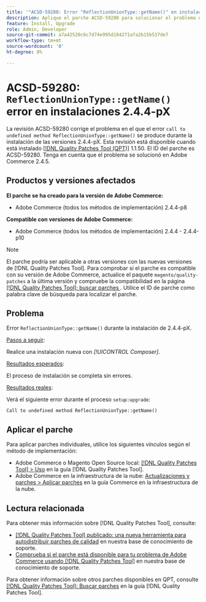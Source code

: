 ```yaml
---
title: '"ACSD-59280: Error "ReflectionUnionType::getName()" en instalaciones 2.4.4-pX"'
description: Aplique el parche ACSD-59280 para solucionar el problema de Adobe Commerce donde el error "llamada al método indefinido ReflectionUnionType::getName()" se produce durante la instalación de las versiones 2.4.4-pX.
feature: Install, Upgrade
role: Admin, Developer
source-git-commit: a7a42520c6c7d74e995d104271afa2b15b537de7
workflow-type: tm+mt
source-wordcount: '0'
ht-degree: 0%

---
```


# ACSD-59280: `ReflectionUnionType::getName()` error en instalaciones 2.4.4-pX

La revisión ACSD-59280 corrige el problema en el que el error `call to undefined method ReflectionUnionType::getName()` se produce durante la instalación de las versiones 2.4.4-pX. Esta revisión está disponible cuando está instalado [[!DNL Quality Patches Tool (QPT)]](/help/announcements/adobe-commerce-announcements/magento-quality-patches-released-new-tool-to-self-serve-quality-patches.md) 1.1.50. El ID del parche es ACSD-59280. Tenga en cuenta que el problema se solucionó en Adobe Commerce 2.4.5.

## Productos y versiones afectados

**El parche se ha creado para la versión de Adobe Commerce:**

* Adobe Commerce (todos los métodos de implementación) 2.4.4-p8

**Compatible con versiones de Adobe Commerce:**

* Adobe Commerce (todos los métodos de implementación) 2.4.4 - 2.4.4-p10

>[!NOTE]
>
>El parche podría ser aplicable a otras versiones con las nuevas versiones de [!DNL Quality Patches Tool]. Para comprobar si el parche es compatible con su versión de Adobe Commerce, actualice el paquete `magento/quality-patches` a la última versión y compruebe la compatibilidad en la página [[!DNL Quality Patches Tool]: buscar parches ](https://experienceleague.adobe.com/tools/commerce-quality-patches/index.html?lang=es). Utilice el ID de parche como palabra clave de búsqueda para localizar el parche.

## Problema

Error `ReflectionUnionType::getName()` durante la instalación de 2.4.4-pX.

<u>Pasos a seguir</u>:

Realice una instalación nueva con *[!UICONTROL Composer]*.

<u>Resultados esperados</u>:

El proceso de instalación se completa sin errores.

<u>Resultados reales</u>:

Verá el siguiente error durante el proceso `setup:upgrade`:

`Call to undefined method ReflectionUnionType::getName()`

## Aplicar el parche

Para aplicar parches individuales, utilice los siguientes vínculos según el método de implementación:

* Adobe Commerce o Magento Open Source local: [[!DNL Quality Patches Tool] > Uso](https://experienceleague.adobe.com/docs/commerce-operations/tools/quality-patches-tool/usage.html?lang=es) en la guía [!DNL Quality Patches Tool].
* Adobe Commerce en la infraestructura de la nube: [Actualizaciones y parches > Aplicar parches](https://experienceleague.adobe.com/docs/commerce-cloud-service/user-guide/develop/upgrade/apply-patches.html?lang=es) en la guía Commerce en la infraestructura de la nube.

## Lectura relacionada

Para obtener más información sobre [!DNL Quality Patches Tool], consulte:

* [[!DNL Quality Patches Tool] publicado: una nueva herramienta para autodistribuir parches de calidad](/help/announcements/adobe-commerce-announcements/magento-quality-patches-released-new-tool-to-self-serve-quality-patches.md) en nuestra base de conocimiento de soporte.
* [Comprueba si el parche está disponible para tu problema de Adobe Commerce usando [!DNL Quality Patches Tool]](/help/support-tools/patches-available-in-qpt-tool/check-patch-for-magento-issue-with-magento-quality-patches.md) en nuestra base de conocimiento de soporte.

Para obtener información sobre otros parches disponibles en QPT, consulte [[!DNL Quality Patches Tool]: Buscar parches](https://experienceleague.adobe.com/tools/commerce-quality-patches/index.html?lang=es) en la guía [!DNL Quality Patches Tool].

